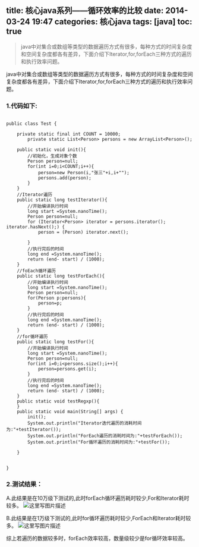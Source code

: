 title:  核心java系列——循环效率的比较
date: 2014-03-24 19:47
categories: 核心java
tags: [java]
toc: true
---
>java中对集合或数组等类型的数据遍历方式有很多，每种方式的时间复杂度和空间复杂度都各有差异，下面介绍下Iterator,for,forEach三种方式的遍历和执行效率问题。
<!--more-->
java中对集合或数组等类型的数据遍历方式有很多，每种方式的时间复杂度和空间复杂度都各有差异，下面介绍下Iterator,for,forEach三种方式的遍历和执行效率问题。
### 1.代码如下:

```

public class Test {

	private static final int COUNT = 10000;  
    	private static List<Person> persons = new ArrayList<Person>();  
  
	public static void init(){
		//初始化，生成对象个数
		Person person=null;
		for(int i=0;i<COUNT;i++){
			person=new Person(i,"张三"+i,i+"");
			persons.add(person);
		}
	}
	//Iterator遍历
	public static long testIterator(){
		//开始编译执行时间
		long start =System.nanoTime();
		Person person=null;
		for (Iterator<Person> iterator = persons.iterator(); iterator.hasNext();) {
			person = (Person) iterator.next();
			
		}
		//执行完后的时间
		long end =System.nanoTime();
		return (end- start) / (1000);
	}
	//foEach循环遍历
	public static long testForEach(){
		//开始编译执行时间
		long start =System.nanoTime();
		Person person=null;
		for(Person p:persons){
			person=p;
		}
		//执行完后的时间
		long end =System.nanoTime();
		return (end- start) / (1000);
	}
	//for循环遍历
	public static long testFor(){
		//开始编译执行时间
		long start =System.nanoTime();
		Person person=null;
		for(int i=0;i<persons.size();i++){
			person=persons.get(i);
		}
		//执行完后的时间
		long end =System.nanoTime();
		return (end- start) / (1000); 
	}
	public static void testRegxp(){
	}
	public static void main(String[] args) {
		init();
		System.out.println("Iterator迭代遍历的消耗时间为:"+testIterator());
		System.out.println("ForEach遍历的消耗时间为:"+testForEach());
		System.out.println("For循环遍历的消耗时间为:"+testFor());
		
	}


}
```

### 2.测试结果：

A.此结果是在10万级下测试的,此时forEach循环遍历耗时较少,For和Iterator耗时较多。
![这里写图片描述](http://img.blog.csdn.net/20151206195359945)


B.此结果是在1万级下测试的,此时for循环遍历耗时较少,ForEach和Iterator耗时较多。
![这里写图片描述](http://img.blog.csdn.net/20151206195412493)


综上若遍历的数据较多时，forEach效率较高，数量级较少是for循环效率较高。